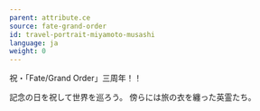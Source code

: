 ```yaml
---
parent: attribute.ce
source: fate-grand-order
id: travel-portrait-miyamoto-musashi
language: ja
weight: 0
---
```


祝・「Fate/Grand Order」三周年！！

記念の日を祝して世界を巡ろう。
傍らには旅の衣を纏った英霊たち。
